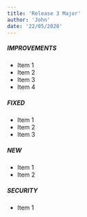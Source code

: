 ```yaml
---
title: 'Release 3 Major'
author: 'John'
date: '22/05/2020'
---
```


##### IMPROVEMENTS
- Item 1
- Item 2
- Item 3
- Item 4

##### FIXED
- Item 1
- Item 2
- Item 3


##### NEW
- Item 1
- Item 2


##### SECURITY
- Item 1
